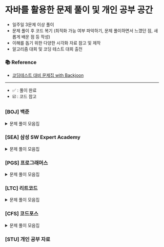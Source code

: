 
# 자바를 활용한 문제 풀이 및 개인 공부 공간

- 일주일 3문제 이상 풀이
- 문제 풀이 후 코드 복기 (최적화 가능 여부 파악하기, 문제 풀이하면서 느꼈던 점, 새롭게 배운 점 등 작성)
- 이해를 돕기 위한 다양한 시각화 자료 참고 및 제작
- 알고리즘 대회 및 코딩 테스트 대회 출전

### 📚 Reference
- [코딩테스트 대비 문제집 with Backjoon](https://github.com/tony9402/baekjoon)

---
- ✅ : 풀이 완료
- ☑️ : 코드 참고
### [BOJ] 백준

<details>
	<summary>문제 풀이 모음집</summary>
  </br>


|     번호      | 이름                                                | 난이도  | 코드         | 시간     | 유형             | 상태  |
|:-----------:|:--------------------------------------------------|:----:|:-----------|:-------|:---------------|:---:|
| **_7576_**  | [토마토](https://www.acmicpc.net/problem/7576)       | 골드 5 | BOJ/P7576  | 1h 1m  | `BFS`          |  ✅  |
| **_7569_**  | [토마토](https://www.acmicpc.net/problem/7569)       | 골드 5 | BOJ/P7569  | 36m    | `BFS`          |  ✅  |
| **_15649_** | [N과 M (1)](https://www.acmicpc.net/problem/15649) | 실버 3 | BOJ/P15649 | 34m    | `BackTracking` |  ✅  |
| **_15650_** | [N과 M (2)](https://www.acmicpc.net/problem/15650) | 실버 3 | BOJ/P15650 | 1h 10m | `BackTracking` |    ✅ |
| **_15651_** | [N과 M (3)](https://www.acmicpc.net/problem/15651) | 실버 3 | BOJ/P15651 | 7m     | `BackTracking` |    ✅ |
| **_15652_** | [N과 M (4)](https://www.acmicpc.net/problem/15652) | 실버 3 | BOJ/P15651 | 12m    | `BackTracking` |    ✅ |

</details>

### [SEA] 삼성 SW Expert Academy

<details>
	<summary>문제 풀이 모음집</summary>
  </br>

|     번호      | 이름                                                  |      난이도      | 코드                     | 시간 | 유형                 |   상태    |
|:-----------:|:----------------------------------------------------|:-------------:|:--------------------------|:------|:----------------------|:-------:|

</details>

### [PGS] 프로그래머스

<details>
	<summary>문제 풀이 모음집</summary>
  </br>

|번호|이름|난이도|코드|시간|유형|
|::|:-----|:-----:|:-----|:-----|:-----|

</details>

### [LTC] 리트코드

<details>
	<summary>문제 풀이 모음집</summary>
  </br>

|   번호    | 이름                                                                                                                        |  난이도   | 코드             | 시간  |유형|
|:-------:|:--------------------------------------------------------------------------------------------------------------------------|:------:|:---------------|:----|:-----|
| **_17_** | [Letter Combinations of a Phone Number](https://leetcode.com/problems/letter-combinations-of-a-phone-number/description/) | Medium | LTC/P15650 | 57m | `BackTracking` |    ✅ |

</details>

### [CFS] 코드포스

<details>
	<summary>문제 풀이 모음집</summary>
  </br>

|번호|이름|난이도|코드|시간|유형|
|::|:-----|:-----:|:-----|:-----|:-----|

</details>



### [STU] 개인 공부 자료
